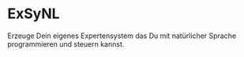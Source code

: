# ExSyNL
Erzeuge Dein eigenes Expertensystem das Du mit natürlicher Sprache programmieren und steuern kannst.
